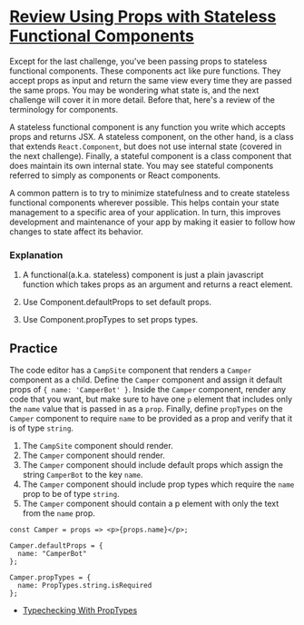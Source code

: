 # [Review Using Props with Stateless Functional Components](https://www.freecodecamp.org/learn/front-end-development-libraries/react/review-using-props-with-stateless-functional-components)

Except for the last challenge, you've been passing props to stateless functional components. These components act like pure functions. They accept props as input and return the same view every time they are passed the same props. You may be wondering what state is, and the next challenge will cover it in more detail. Before that, here's a review of the terminology for components.

A stateless functional component is any function you write which accepts props and returns JSX. A stateless component, on the other hand, is a class that extends `React.Component`, but does not use internal state (covered in the next challenge). Finally, a stateful component is a class component that does maintain its own internal state. You may see stateful components referred to simply as components or React components.

A common pattern is to try to minimize statefulness and to create stateless functional components wherever possible. This helps contain your state management to a specific area of your application. In turn, this improves development and maintenance of your app by making it easier to follow how changes to state affect its behavior.

### Explanation
1. A functional(a.k.a. stateless) component is just a plain javascript function which takes props as an argument and returns a react element.

2. Use Component.defaultProps to set default props.

3. Use Component.propTypes to set props types.

## Practice
The code editor has a `CampSite` component that renders a `Camper` component as a child. Define the `Camper` component and assign it default props of `{ name: 'CamperBot' }`. Inside the `Camper` component, render any code that you want, but make sure to have one `p` element that includes only the `name` value that is passed in as a `prop`. Finally, define `propTypes` on the `Camper` component to require `name` to be provided as a prop and verify that it is of type `string`.

1. The `CampSite` component should render.
2. The `Camper` component should render.
3. The `Camper` component should include default props which assign the string `CamperBot` to the key `name`.
4. The `Camper` component should include prop types which require the `name` prop to be of type `string`.
5. The `Camper` component should contain a p element with only the text from the `name` prop.

```
const Camper = props => <p>{props.name}</p>;

Camper.defaultProps = {
  name: "CamperBot"
};

Camper.propTypes = {
  name: PropTypes.string.isRequired
};
```

- [Typechecking With PropTypes](https://legacy.reactjs.org/docs/typechecking-with-proptypes.html)